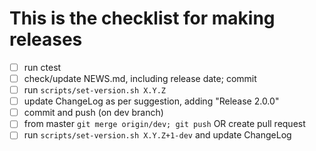 # This is the checklist for making releases

- [ ] run ctest
- [ ] check/update NEWS.md, including release date; commit
- [ ] run `scripts/set-version.sh X.Y.Z`
- [ ] update ChangeLog as per suggestion, adding "Release 2.0.0"
- [ ] commit and push (on dev branch)
- [ ] from master `git merge origin/dev; git push` OR create pull request
- [ ] run `scripts/set-version.sh X.Y.Z+1-dev` and update ChangeLog